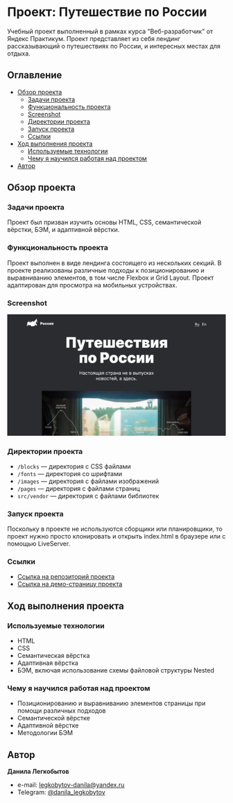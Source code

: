 # Проект: Путешествие по России

Учебный проект выполненный в рамках курса "Веб-разработчик" от Яндекс Практикум. Проект представляет из себя лендинг рассказывающий о путешествиях по России, и интересных местах для отдыха.

## Оглавление

- [Обзор проекта](#обзор-проекта)
  - [Задачи проекта](#задачи-проекта)
  - [Функциональность проекта](#функциональность-проекта)
  - [Screenshot](#screenshot)
  - [Директории проекта](#директории-проекта)
  - [Запуск проекта](#запуск-проекта)
  - [Ссылки](#ссылки)
- [Ход выполнения проекта](#ход-выполнения-проекта)
  - [Используемые технологии](#используемые-технологии)
  - [Чему я научился работая над проектом](#чему-я-научился-работая-над-проектом)
- [Автор](#автор)

## Обзор проекта

### Задачи проекта

Проект был призван изучить основы HTML, CSS, семантической вёрстки, БЭМ, и адаптивной вёрстки.

### Функциональность проекта

Проект выполнен в виде лендинга состоящего из нескольких секций. В проекте реализованы различные подходы к позиционированию и выравниванию элементов, в том числе Flexbox и Grid Layout. Проект адаптирован для просмотра на мобильных устройствах.

### Screenshot

![Desktop screenshot](./screenshot/russian-travel_1.png)

### Директории проекта

- `/blocks` — директория с CSS файлами
- `/fonts` — директория со шрифтами
- `/images` — директория с файлами изображений
- `/pages` — директория с файлами страниц
- `src/vendor` — директория с файлами библиотек

### Запуск проекта

Поскольку в проекте не используются сборщики или планировщики, то проект нужно просто клонировать и открыть index.html в браузере или с помощью LiveServer.

### Ссылки

- [Ссылка на репозиторий проекта](https://github.com/Bjorn86/russian-travel)
- [Ссылка на демо-страницу проекта](https://bjorn86.github.io/russian-travel/)

## Ход выполнения проекта

### Используемые технологии

- HTML
- CSS
- Семантическая вёрстка
- Адаптивная вёрстка
- БЭМ, включая использование схемы файловой структуры Nested

### Чему я научился работая над проектом

- Позиционированию и выравниванию элементов страницы при помощи различных подходов
- Семантической вёрстке
- Адаптивной вёрстке
- Методологии БЭМ

## Автор

**Данила Легкобытов**

- e-mail: [legkobytov-danila@yandex.ru](mailto:legkobytov-danila@yandex.ru)
- Telegram: [@danila_legkobytov](https://t.me/danila_legkobytov)
